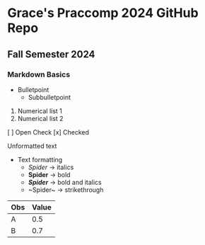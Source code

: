 # Grace's Praccomp 2024 GitHub Repo
## Fall Semester 2024
### Markdown Basics


- Bulletpoint
	- Subbulletpoint


1. Numerical list 1
2. Numerical list 2


[ ] Open Check
[x] Checked


Unformatted text


- Text formatting
	- _Spider_ -> italics
	- __Spider__ -> bold
	- __*Spider*__ -> bold and italics
	- ~Spider~ -> strikethrough



| Obs | Value |
| --- | ----- |
| A   | 0.5   |
| B   | 0.7   |


